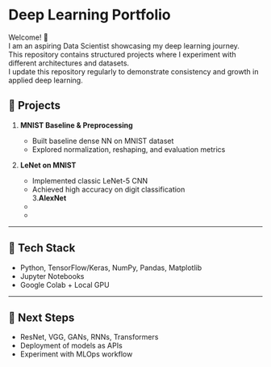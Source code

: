 # Deep Learning Portfolio

Welcome! 👋  
I am an aspiring Data Scientist showcasing my deep learning journey.  
This repository contains structured projects where I experiment with different architectures and datasets.  
I update this repository regularly to demonstrate consistency and growth in applied deep learning.

## 📂 Projects

1. **MNIST Baseline & Preprocessing**  
   - Built baseline dense NN on MNIST dataset  
   - Explored normalization, reshaping, and evaluation metrics  

2. **LeNet on MNIST**  
   - Implemented classic LeNet-5 CNN  
   - Achieved high accuracy on digit classification  
3.**AlexNet**
   -
   -

---

## 🚀 Tech Stack
- Python, TensorFlow/Keras, NumPy, Pandas, Matplotlib  
- Jupyter Notebooks  
- Google Colab + Local GPU  

---

## 📌 Next Steps
- ResNet, VGG, GANs, RNNs, Transformers  
- Deployment of models as APIs  
- Experiment with MLOps workflow  

